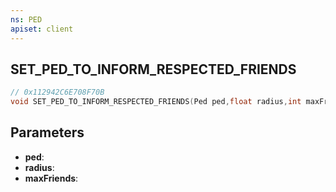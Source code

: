 ```yaml
---
ns: PED
apiset: client
---
```

## SET_PED_TO_INFORM_RESPECTED_FRIENDS

```c
// 0x112942C6E708F70B
void SET_PED_TO_INFORM_RESPECTED_FRIENDS(Ped ped,float radius,int maxFriends);
```


## Parameters
* **ped**:
* **radius**:
* **maxFriends**: